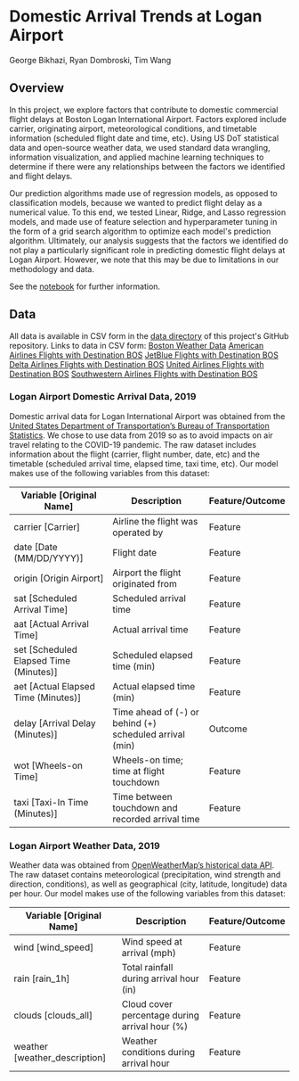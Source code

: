 # Domestic Arrival Trends at Logan Airport

George Bikhazi, Ryan Dombroski, Tim Wang

## Overview

In this project, we explore factors that contribute to domestic commercial flight delays at Boston Logan International Airport. Factors explored include carrier, originating airport, meteorological conditions, and timetable information (scheduled flight date and time, etc). Using US DoT statistical data and open-source weather data, we used standard data wrangling, information visualization, and applied machine learning techniques to determine if there were any relationships between the factors we identified and flight delays.

Our prediction algorithms made use of regression models, as opposed to classification models, because we wanted to predict flight delay as a numerical value. To this end, we tested Linear, Ridge, and Lasso regression models, and made use of feature selection and hyperparameter tuning in the form of a grid search algorithm to optimize each model's prediction algorithm. Ultimately, our analysis suggests that the factors we identified do not play a particularly significant role in predicting domestic flight delays at Logan Airport. However, we note that this may be due to limitations in our methodology and data.

See the [notebook](/logan-arrival-trends.ipynb) for further information.

## Data

All data is available in CSV form in the [data directory](https://github.com/timaeusx/ds3000-logan-arrival-trends/tree/main/data) of this project's GitHub repository.
Links to data in CSV form:
[Boston Weather Data](https://raw.githubusercontent.com/timaeusx/ds3000-logan-arrival-trends/main/data/BOS-weatherdata.csv)
[American Airlines Flights with Destination BOS](https://raw.githubusercontent.com/timaeusx/ds3000-logan-arrival-trends/main/data/DSA-AA.csv)
[JetBlue Flights with Destination BOS](https://raw.githubusercontent.com/timaeusx/ds3000-logan-arrival-trends/main/data/DSA-B6.csv)
[Delta Airlines Flights with Destination BOS](https://raw.githubusercontent.com/timaeusx/ds3000-logan-arrival-trends/main/data/DSA-DL.csv)
[United Airlines Flights with Destination BOS](https://raw.githubusercontent.com/timaeusx/ds3000-logan-arrival-trends/main/data/DSA-UA.csv)
[Southwestern Airlines Flights with Destination BOS](https://raw.githubusercontent.com/timaeusx/ds3000-logan-arrival-trends/main/data/DSA-WN.csv)

### Logan Airport Domestic Arrival Data, 2019
Domestic arrival data for Logan International Airport was obtained from the [United States Department of Transportation’s Bureau of Transportation Statistics](https://transtats.bts.gov/ONTIME/Arrivals.aspx). We chose to use data from 2019 so as to avoid impacts on air travel relating to the COVID-19 pandemic. The raw dataset includes information about the flight (carrier, flight number, date, etc) and the timetable (scheduled arrival time, elapsed time, taxi time, etc). Our model makes use of the following variables from this dataset:

| Variable [Original Name]               | Description                                             | Feature/Outcome |
|----------------------------------------|---------------------------------------------------------|-----------------|
| carrier [Carrier]                      | Airline the flight was operated by                      | Feature         |
| date [Date (MM/DD/YYYY)]               | Flight date                                             | Feature         |
| origin [Origin Airport]                | Airport the flight originated from                      | Feature         |
| sat [Scheduled Arrival Time]           | Scheduled arrival time                                  | Feature         |
| aat [Actual Arrival Time]              | Actual arrival time                                     | Feature         |
| set [Scheduled Elapsed Time (Minutes)] | Scheduled elapsed time (min)                            | Feature         |
| aet [Actual Elapsed Time (Minutes)]    | Actual elapsed time (min)                               | Feature         |
| delay [Arrival Delay (Minutes)]        | Time ahead of (-) or behind (+) scheduled arrival (min) | Outcome         |
| wot [Wheels-on Time]                   | Wheels-on time; time at flight touchdown                | Feature         |
| taxi [Taxi-In Time (Minutes)]          | Time between touchdown and recorded arrival time        | Feature         |

### Logan Airport Weather Data, 2019
Weather data was obtained from [OpenWeatherMap’s historical data API](https://openweathermap.org/history-bulk). The raw dataset contains meteorological (precipitation, wind strength and direction, conditions), as well as geographical (city, latitude, longitude) data per hour. Our model makes use of the following variables from this dataset:

| Variable [Original Name]               | Description                                             | Feature/Outcome |
|----------------------------------------|---------------------------------------------------------|-----------------|
| wind [wind_speed]                      | Wind speed at arrival (mph)                             | Feature         |
| rain [rain_1h]                         | Total rainfall during arrival hour (in)                 | Feature         |
| clouds [clouds_all]                    | Cloud cover percentage during arrival hour (%)          | Feature         |
| weather [weather_description]          | Weather conditions during arrival hour                  | Feature         |
